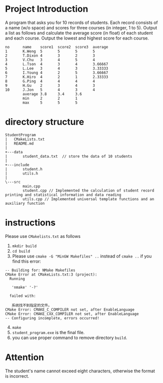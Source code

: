 # Project Introduction
A program that asks you for 10 records of students. Each record consists of a name (w/o space) and scores for three courses (in integer, 1 to 5). Output a list as follows and calculate the average score (in float) of each student and each course. Output the lowest and highest score for each course.
```
no      name    score1  score2  score3  average
1       K.Weng  5       5       5       5
2       T.Dixon 4       3       2       3
3       V.Chu   3       4       5       4
4       L.Tson  4       3       4       3.66667
5       L.Lee   3       4       3       3.33333
6       I.Young 4       2       5       3.66667
7       K.Hiro  4       2       1       2.33333
8       G.Ping  4       4       4       4
9       H.Gu    2       3       4       3
10      J.Jon   5       4       3       4
        average 3.8     3.4     3.6
        min     2       2       1
        max     5       5       5
```

# directory structure
```
StudentProgram  
|   CMakeLists.txt  
|   README.md  
|  
+---data  
|       student_data.txt  // store the data of 10 students
|  
+---include  
|       student.h  
|       utils.h  
|
\---src
        main.cpp
        student.cpp // Implemented the calculation of student record printing and statistical information and data reading
        utils.cpp // Implemented universal template functions and an auxiliary function
```

# instructions
Please use `CMakelists.txt` as follows  
1. `mkdir build`  
2. `cd build`
3. Please use 
    `cmake -G "MinGW Makefiles" ..` 
instead of 
    `cmake ..`
if you find this error:
```
-- Building for: NMake Makefiles
CMake Error at CMakeLists.txt:3 (project):
  Running

   'nmake' '-?'

  failed with:

   系统找不到指定的文件。
CMake Error: CMAKE_C_COMPILER not set, after EnableLanguage
CMake Error: CMAKE_CXX_COMPILER not set, after EnableLanguage
-- Configuring incomplete, errors occurred!
```
4. `make`
5. `student_program.exe` is the final file.
6. you can use proper command to remove directory `build`.

# Attention
The student's name cannot exceed eight characters, otherwise the format is incorrect.